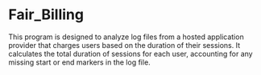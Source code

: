 # Fair_Billing
This program is designed to analyze log files from a hosted application provider that charges users based on the duration of their sessions. It calculates the total duration of sessions for each user, accounting for any missing start or end markers in the log file.
